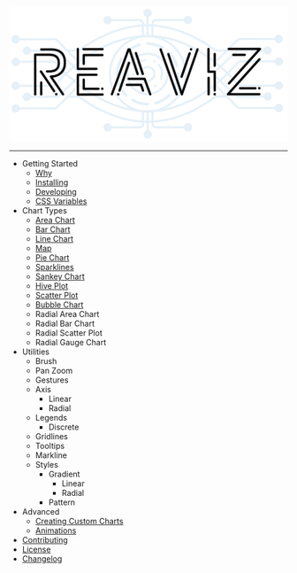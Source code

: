 <p align="center">
  <img width="650" src="assets/logo.png">
</p>

---

- Getting Started
  - [Why](getting-started/why.md)
  - [Installing](getting-started/installing.md)
  - [Developing](getting-started/developing.md)
  - [CSS Variables](getting-started/css-vars.md)
- Chart Types
  - [Area Chart](charts/area-chart.md)
  - [Bar Chart](charts/bar-chart.md)
  - [Line Chart](charts/line-chart.md)
  - [Map](charts/map.md)
  - [Pie Chart](charts/pie-chart.md)
  - [Sparklines](charts/sparklines.md)
  - [Sankey Chart](charts/sankey.md)
  - [Hive Plot](charts/hive-plot.md)
  - [Scatter Plot](charts/scatter-plot.md)
  - [Bubble Chart](charts/bubble-chart.md)
  - Radial Area Chart
  - Radial Bar Chart
  - Radial Scatter Plot
  - Radial Gauge Chart
- Utilities
  - Brush
  - Pan Zoom
  - Gestures
  - Axis
      - Linear
      - Radial
  - Legends
      - Discrete
  - Gridlines
  - Tooltips
  - Markline
  - Styles
      - Gradient
          - Linear
          - Radial
      - Pattern
- Advanced
  - [Creating Custom Charts](advanced/custom-charts.md)
  - [Animations](advanced/animations.md)
- [Contributing](CONTRIBUTING.md)
- [License](https://github.com/jask-oss/reaviz/blob/master/LICENSE)
- [Changelog](https://github.com/jask-oss/reaviz/blob/master/CHANGELOG.md)
